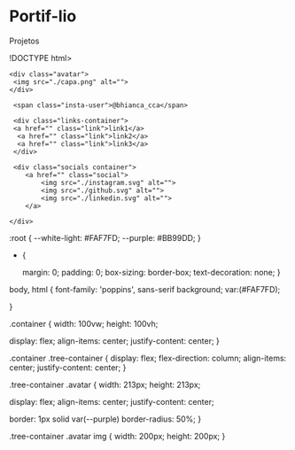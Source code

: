 # Portif-lio
Projetos

!DOCTYPE html>
<html lang="pt-br">
<head>
    <meta charset="UTF-8">
    <meta name="viewport" content="width=device-width, initial-scale=1.0">
    <link rel="stylesheet" href="style.css">
    <title>Redes Sociais</title>
</head>
<body>
    
<div class="conteiner">

<div class="tree conteiner">

    <div class="avatar">
     <img src="./capa.png" alt="">
    </div>

     <span class="insta-user">@bhianca_cca</span>

     <div class="links-container">
     <a href="" class="link">link1</a>
      <a href="" class="link">link2</a>
      <a href="" class="link">link3</a>
     </div>

     <div class="socials container">
        <a href="" class="social">
            <img src="./instagram.svg" alt="">
            <img src="./github.svg" alt="">
            <img src="./linkedin.svg" alt="">
        </a>
     
    </div>

</div>

</div>

</body>
</html>

<link href="https://fonts.googleapis.com/css2?family=Poppins:ital,wght@1,300;1,600&display=swap" rel="stylesheet">

:root {
    --white-light: #FAF7FD;
    --purple: #BB99DD;
  }

  * {

    margin: 0;
    padding: 0;
    box-sizing: border-box;
    text-decoration: none;
  }

  body, html {
    font-family: 'poppins', sans-serif
    background; var:(#FAF7FD); 

  }

 .container {
   width: 100vw;
   height: 100vh;

   display: flex;
   align-items: center;
   justify-content: center;
}

.container .tree-container  {
    display: flex;
    flex-direction: column;
    align-items: center;
    justify-content: center;
}

.tree-container .avatar {
  width: 213px;
  height: 213px;

   display: flex;
   align-items: center;
   justify-content: center;

   border: 1px solid var(--purple)
   border-radius: 50%;
}

.tree-container .avatar img {
    width: 200px;
    height: 200px;
}
